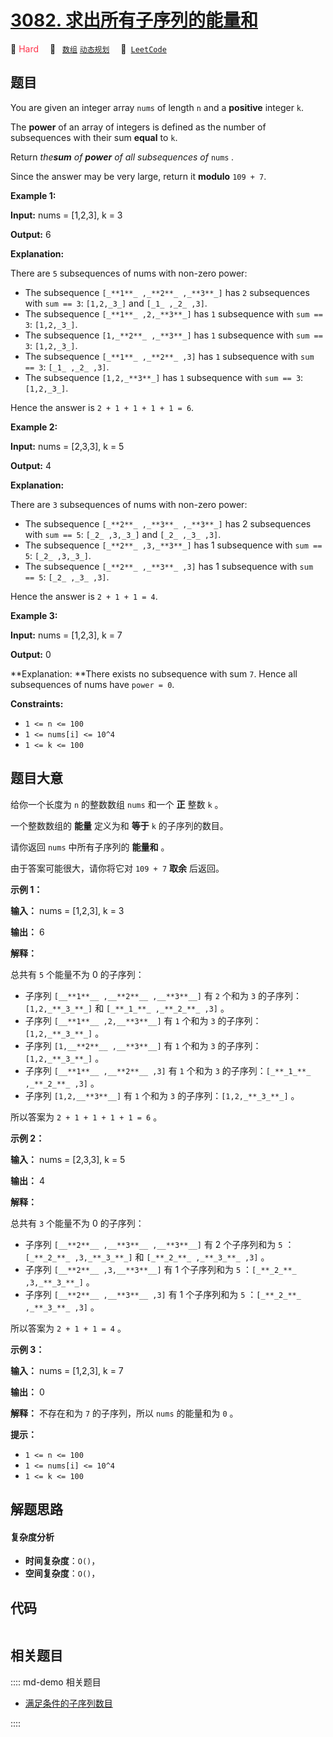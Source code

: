 # [3082. 求出所有子序列的能量和](https://leetcode.com/problems/find-the-sum-of-the-power-of-all-subsequences)

🔴 <font color=#ff334b>Hard</font>&emsp; 🔖&ensp; [`数组`](/leetcode/outline/tag/array.md) [`动态规划`](/leetcode/outline/tag/dynamic-programming.md)&emsp; 🔗&ensp;[`LeetCode`](https://leetcode.com/problems/find-the-sum-of-the-power-of-all-subsequences)


## 题目

You are given an integer array `nums` of length `n` and a **positive** integer
`k`.

The **power** of an array of integers is defined as the number of subsequences
with their sum **equal** to `k`.

Return _the**sum** of **power** of all subsequences of_ `nums` _._

Since the answer may be very large, return it **modulo** `109 + 7`.



**Example 1:**

**Input:** nums = [1,2,3], k = 3

**Output:** 6

**Explanation:**

There are `5` subsequences of nums with non-zero power:

  * The subsequence `[_**1**_ ,_**2**_ ,_**3**_]` has `2` subsequences with `sum == 3`: `[1,2,_3_]` and `[_1_ ,_2_ ,3]`.
  * The subsequence `[_**1**_ ,2,_**3**_]` has `1` subsequence with `sum == 3`: `[1,2,_3_]`.
  * The subsequence `[1,_**2**_ ,_**3**_]` has `1` subsequence with `sum == 3`: `[1,2,_3_]`.
  * The subsequence `[_**1**_ ,_**2**_ ,3]` has `1` subsequence with `sum == 3`: `[_1_ ,_2_ ,3]`.
  * The subsequence `[1,2,_**3**_]` has `1` subsequence with `sum == 3`: `[1,2,_3_]`.

Hence the answer is `2 + 1 + 1 + 1 + 1 = 6`.

**Example 2:**

**Input:** nums = [2,3,3], k = 5

**Output:** 4

**Explanation:**

There are `3` subsequences of nums with non-zero power:

  * The subsequence `[_**2**_ ,_**3**_ ,_**3**_]` has 2 subsequences with `sum == 5`: `[_2_ ,3,_3_]` and `[_2_ ,_3_ ,3]`.
  * The subsequence `[_**2**_ ,3,_**3**_]` has 1 subsequence with `sum == 5`: `[_2_ ,3,_3_]`.
  * The subsequence `[_**2**_ ,_**3**_ ,3]` has 1 subsequence with `sum == 5`: `[_2_ ,_3_ ,3]`.

Hence the answer is `2 + 1 + 1 = 4`.

**Example 3:**

**Input:** nums = [1,2,3], k = 7

**Output:** 0

**Explanation:  **There exists no subsequence with sum `7`. Hence all
subsequences of nums have `power = 0`.



**Constraints:**

  * `1 <= n <= 100`
  * `1 <= nums[i] <= 10^4`
  * `1 <= k <= 100`


## 题目大意

给你一个长度为 `n` 的整数数组 `nums` 和一个 **正**  整数 `k` 。

一个整数数组的 **能量**  定义为和 **等于**  `k` 的子序列的数目。

请你返回 `nums` 中所有子序列的 **能量和**  。

由于答案可能很大，请你将它对 `109 + 7` **取余**  后返回。



**示例 1：**

**输入：** nums = [1,2,3], k = 3

**输出：** 6

**解释：**

总共有 `5` 个能量不为 0 的子序列：

  * 子序列 `[__**1**__ ,__**2**__ ,__**3**__]` 有 `2` 个和为 `3` 的子序列：`[1,2,_**_3_**_]` 和 `[_**_1_**_ ,_**_2_**_ ,3]` 。
  * 子序列 `[__**1**__ ,2,__**3**__]` 有 `1` 个和为 `3` 的子序列：`[1,2,_**_3_**_]` 。
  * 子序列 `[1,__**2**__ ,__**3**__]` 有 `1` 个和为 `3` 的子序列：`[1,2,_**_3_**_]` 。
  * 子序列 `[__**1**__ ,__**2**__ ,3]` 有 `1` 个和为 `3` 的子序列：`[_**_1_**_ ,_**_2_**_ ,3]` 。
  * 子序列 `[1,2,__**3**__]` 有 `1` 个和为 `3` 的子序列：`[1,2,_**_3_**_]` 。

所以答案为 `2 + 1 + 1 + 1 + 1 = 6` 。

**示例 2：**

**输入：** nums = [2,3,3], k = 5

**输出：** 4

**解释：**

总共有 `3` 个能量不为 0 的子序列：

  * 子序列 `[__**2**__ ,__**3**__ ,__**3**__]` 有 2 个子序列和为 `5` ：`[_**_2_**_ ,3,_**_3_**_]` 和 `[_**_2_**_ ,_**_3_**_ ,3]` 。
  * 子序列 `[__**2**__ ,3,__**3**__]` 有 1 个子序列和为 `5` ：`[_**_2_**_ ,3,_**_3_**_]` 。
  * 子序列 `[__**2**__ ,__**3**__ ,3]` 有 1 个子序列和为 `5` ：`[_**_2_**_ ,_**_3_**_ ,3]` 。

所以答案为 `2 + 1 + 1 = 4` 。

**示例 3：**

**输入：** nums = [1,2,3], k = 7

**输出：** 0

**解释：** 不存在和为 `7` 的子序列，所以 `nums` 的能量和为 `0` 。



**提示：**

  * `1 <= n <= 100`
  * `1 <= nums[i] <= 10^4`
  * `1 <= k <= 100`


## 解题思路

#### 复杂度分析

- **时间复杂度**：`O()`，
- **空间复杂度**：`O()`，

## 代码

```javascript

```

## 相关题目

:::: md-demo 相关题目
- [满足条件的子序列数目](https://leetcode.com/problems/number-of-subsequences-that-satisfy-the-given-sum-condition)

::::
